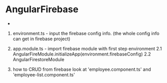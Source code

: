 # AngularFirebase
 -
1. environment.ts - input the firebase config info.
	(the whole config info can get in firebase project)
	
2. app.module.ts - import firebase module with first step environment 
	2.1 AngularFireModule.initializeApp(environment.firebaseConfig)
    2.2 AngularFirestoreModule
	
3. how to CRUD from firebase look at 'employee.component.ts' and 'employee-list.component.ts'
